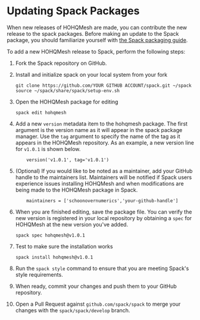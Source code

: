 # Updating Spack Packages
When new releases of HOHQMesh are made, you can contribute the new release to the spack packages.
Before making an update to the Spack package, you should familiarize yourself with [the Spack packaging guide](https://spack.readthedocs.io/en/latest/packaging_guide.html).


To add a new HOHQMesh release to Spack, perform the following steps:

1. Fork the Spack repository on GitHub.

2. Install and initialize spack on your local system from your fork
   ```
   git clone https://github.com/YOUR GITHUB ACCOUNT/spack.git ~/spack
   source ~/spack/share/spack/setup-env.sh
   ```

3. Open the HOHQMesh package for editing
   ```
   spack edit hohqmesh
   ```

4. Add a new `version` metadata item to the hohqmesh package. The first argument is the version name as it will appear in the spack package manager. Use the `tag` argument to specify the name of the tag as it appears in the HOHQMesh repository. As an example, a new version line for `v1.0.1` is shown below.
   ```
       version('v1.0.1', tag='v1.0.1')
   ```

5. (Optional) If you would like to be noted as a maintainer, add your GitHub handle to the maintainers list. Maintainers will be notified if Spack users experience issues installing HOHQMesh and when modifications are being made to the HOHQMesh package in Spack.
   ```
       maintainers = ['schoonovernumerics','your-github-handle']
   ```

6. When you are finished editing, save the package file. You can verify the new version is registered in your local repository by obtaining a `spec` for HOHQMesh at the new version you've added.
   ```
   spack spec hohqmesh@v1.0.1
   ```

7. Test to make sure the installation works
   ```
   spack install hohqmesh@v1.0.1
   ```

8. Run the `spack style` command to ensure that you are meeting Spack's style requirements.

9. When ready, commit your changes and push them to your GitHub repository.

10. Open a Pull Request against `github.com/spack/spack` to merge your changes with the `spack/spack/develop` branch.

